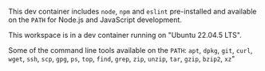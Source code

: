 
This dev container includes `node`, `npm` and `eslint` pre-installed and available on the `PATH` for Node.js and JavaScript development.

This workspace is in a dev container running on "Ubuntu 22.04.5 LTS".

Some of the command line tools available on the `PATH`: `apt`, `dpkg`, `git`, `curl`, `wget`, `ssh`, `scp`, `gpg`, `ps`, `top`, `find`, `grep`, `zip`, `unzip`, `tar`, `gzip`, `bzip2`, `xz`"
